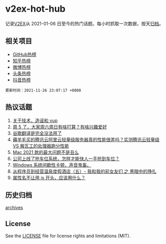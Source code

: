 # v2ex-hot-hub

 记录[V2EX](https://www.v2ex.com/)从 2021-01-06 日至今的热门话题。每小时抓取一次数据，按天[归档](archives)。
 
 ## 相关项目

- [GitHub热榜](https://github.com/lonnyzhang423/github-hot-hub)
- [知乎热榜](https://github.com/lonnyzhang423/zhihu-hot-hub)
- [微博热榜](https://github.com/lonnyzhang423/weibo-hot-hub)
- [头条热榜](https://github.com/lonnyzhang423/toutiao-hot-hub)
- [抖音热榜](https://github.com/lonnyzhang423/douyin-hot-hub)


 `更新时间：2021-11-26 23:07:17 +0800`

## 热议话题

1. [关于技术，造谣和 vup](https://www.v2ex.com/t/818099)
1. [周 5 了，大家周六周日有啥打算？有啥兴趣爱好](https://www.v2ex.com/t/818055)
1. [谷歌翻译是完全没法用了](https://www.v2ex.com/t/818213)
1. [薅羊毛买的腾讯云阿里云轻量级服务器真的性能很差吗？实测腾讯云轻量级 VS 搬瓦工的处理器跑分性能](https://www.v2ex.com/t/818105)
1. [Mac 2021 款的最大问题不是丑么](https://www.v2ex.com/t/818198)
1. [公司上线了抢车位系统，怎样才能快人一手抢到车位？](https://www.v2ex.com/t/818046)
1. [Windows 系统间歇性卡顿，声音鬼畜。](https://www.v2ex.com/t/818084)
1. [从程序员到经营温泉度假酒店（五）- 我和我的前女友们 之 黑暗中的挣扎](https://www.v2ex.com/t/818130)
1. [属性名不让用 is 开头，应该用什么？](https://www.v2ex.com/t/818150)

## 历史归档

[archives](archives)

## License

See the [LICENSE](LICENSE) file for license rights and limitations (MIT).
